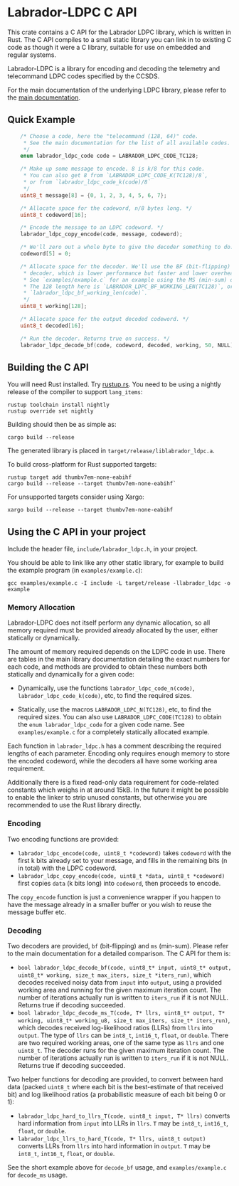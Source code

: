 # Labrador-LDPC C API

This crate contains a C API for the Labrador LDPC library, which is written in 
Rust. The C API compiles to a small static library you can link in to existing
C code as though it were a C library, suitable for use on embedded and regular
systems.

Labrador-LDPC is a library for encoding and decoding the telemetry and 
telecommand LDPC codes specified by the CCSDS.

For the main documentation of the underlying LDPC library, please refer to
the [main documentation](https://docs.rs/labrador-ldpc).


## Quick Example
```c
    /* Choose a code, here the "telecommand (128, 64)" code.
     * See the main documentation for the list of all available codes.
     */
    enum labrador_ldpc_code code = LABRADOR_LDPC_CODE_TC128;

    /* Make up some message to encode. 8 is k/8 for this code.
     * You can also get 8 from `LABRADOR_LDPC_CODE_K(TC128)/8`,
     * or from `labrador_ldpc_code_k(code)/8`
     */
    uint8_t message[8] = {0, 1, 2, 3, 4, 5, 6, 7};

    /* Allocate space for the codeword, n/8 bytes long. */
    uint8_t codeword[16];

    /* Encode the message to an LDPC codeword. */
    labrador_ldpc_copy_encode(code, message, codeword);

    /* We'll zero out a whole byte to give the decoder something to do. */
    codeword[5] = 0;

    /* Allocate space for the decoder. We'll use the BF (bit-flipping)
     * decoder, which is lower performance but faster and lower overhead.
     * See `examples/example.c` for an example using the MS (min-sum) decoder.
     * The 128 length here is `LABRADOR_LDPC_BF_WORKING_LEN(TC128)`, or
     * `labrador_ldpc_bf_working_len(code)`.
     */
    uint8_t working[128];

    /* Allocate space for the output decoded codeword. */
    uint8_t decoded[16];

    /* Run the decoder. Returns true on success. */
    labrador_ldpc_decode_bf(code, codeword, decoded, working, 50, NULL);
```

## Building the C API

You will need Rust installed. Try [rustup.rs](https://rustup.rs/). You need to
be using a nightly release of the compiler to support `lang_items`:
```
rustup toolchain install nightly
rustup override set nightly
```

Building should then be as simple as:
```
cargo build --release
```

The generated library is placed in `target/release/liblabrador_ldpc.a`.

To build cross-platform for Rust supported targets:
```
rustup target add thumbv7em-none-eabihf
cargo build --release --target thumbv7em-none-eabihf`
```

For unsupported targets consider using Xargo:
```
xargo build --release --target thumbv7em-none-eabihf
```

## Using the C API in your project

Include the header file, `include/labrador_ldpc.h`, in your project.

You should be able to link like any other static library, for example to build
the example program (in `examples/example.c`):
```
gcc examples/example.c -I include -L target/release -llabrador_ldpc -o example
```

### Memory Allocation

Labrador-LDPC does not itself perform any dynamic allocation, so all memory
required must be provided already allocated by the user, either statically or
dynamically.

The amount of memory required depends on the LDPC code in use. There are tables
in the main library documentation detailing the exact numbers for each code,
and methods are provided to obtain these numbers both
statically and dynamically for a given code:

* Dynamically, use the functions `labrador_ldpc_code_n(code)`,
  `labrador_ldpc_code_k(code)`, etc, to find the required sizes.

* Statically, use the macros `LABRADOR_LDPC_N(TC128)`, etc, to find
  the required sizes. You can also use `LABRADOR_LDPC_CODE(TC128)` to
  obtain the `enum labrador_ldpc_code` for a given code name.
  See `examples/example.c` for a completely statically allocated example.

Each function in `labrador_ldpc.h` has a comment describing the required
lengths of each parameter. Encoding only requires enough memory to store the
encoded codeword, while the decoders all have some working area requirement.

Additionally there is a fixed read-only data requirement for code-related 
constants which weighs in at around 15kB. In the future it might be possible
to enable the linker to strip unused constants, but otherwise you are 
recommended to use the Rust library directly.

### Encoding

Two encoding functions are provided:

* `labrador_ldpc_encode(code, uint8_t *codeword)` takes `codeword` with the 
  first k bits already set to your message, and fills in the remaining
  bits (n in total) with the LDPC codeword.
* `labrador_ldpc_copy_encode(code, uint8_t *data, uint8_t *codeword)` first
  copies `data` (k bits long) into `codeword`, then proceeds to encode.

The `copy_encode` function is just a convenience wrapper if you happen to have
the message already in a smaller buffer or you wish to reuse the message buffer 
etc.

### Decoding

Two decoders are provided, `bf` (bit-flipping) and `ms` (min-sum). Please refer
to the main documentation for a detailed comparison. The C API for them is:

* `bool labrador_ldpc_decode_bf(code, uint8_t* input, uint8_t* output,
  uint8_t* working, size_t max_iters, size_t *iters_run)`, which decodes
  received noisy data from `input` into `output`, using a provided working area
  and running for the given maximum iteration count. The number of iterations
  actually run is written to `iters_run` if it is not NULL. Returns true if
  decoding succeeded.
* `bool labrador_ldpc_decode_ms_T(code, T* llrs, uint8_t* output, T* working,
  uint8_t* working_u8, size_t max_iters, size_t* iters_run)`, which decodes
  received log-likelihood ratios (LLRs) from `llrs` into `output`. The type
  of `llrs` can be `int8_t`, `int16_t`, `float`, or `double`. There are two
  required working areas, one of the same type as `llrs` and one `uint8_t`.
  The decoder runs for the given maximum iteration count. The number of
  iterations actually run is written to `iters_run` if it is not NULL. Returns
  true if decoding succeeded.

Two helper functions for decoding are provided, to convert between
hard data (packed `uint8_t` where each bit is the best-estimate of
that received bit) and log likelihood ratios (a probabilistic measure
of each bit being 0 or 1):

* `labrador_ldpc_hard_to_llrs_T(code, uint8_t input, T* llrs)` converts
  hard information from `input` into LLRs in `llrs`. `T` may be `int8_t`,
  `int16_t`, `float`, or `double`.
* `labrador_ldpc_llrs_to_hard_T(code, T* llrs, uint8_t output)` converts
  LLRs from `llrs` into hard information in `output`. `T` may be `int8_t`,
  `int16_t`, `float`, or `double`.

See the short example above for `decode_bf` usage, and `examples/example.c`
for `decode_ms` usage.
